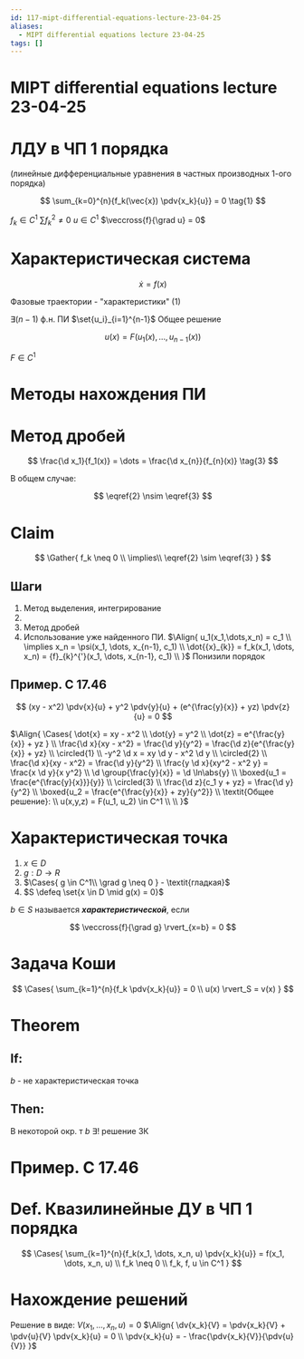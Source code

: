 ```yaml
---
id: 117-mipt-differential-equations-lecture-23-04-25
aliases:
  - MIPT differential equations lecture 23-04-25
tags: []
---
```


# MIPT differential equations lecture 23-04-25

# ЛДУ в ЧП 1 порядка

(линейные дифференциальные уравнения в частных производных 1-ого порядка)

$$
\sum_{k=0}^{n}{f_k(\vec{x}) \pdv{x_k}{u}} = 0
\tag{1}
$$

$f_k \in C^1$
$\sum f_k^2 \neq 0$
$u \in C^1$
$\veccross{f}{\grad u} = 0$

# Характеристическая система

$$
\dot{x} = f(x)
\tag{2}
$$

Фазовые траектории - "характеристики" (1)

$\exists (n-1)$ ф.н. ПИ $\set{u_i}_{i=1}^{n-1}$
Общее решение

$$
u(x) = F(u_1(x), \ldots, u_{n-1}(x))
$$

$F \in C^1$

# Методы нахождения ПИ

# Метод дробей

$$
\frac{\d x_1}{f_1(x)} = \dots = \frac{\d x_{n}}{f_{n}(x)}
\tag{3}
$$

В общем случае:

$$
\eqref{2} \nsim \eqref{3}
$$

# Claim

$$
\Gather{
f_k \neq 0 \\
\implies\\
\eqref{2} \sim \eqref{3}
}
$$

## Шаги

1. Метод выделения, интегрирование
2.
3. Метод дробей
4. Использование уже найденного ПИ.
   $\Align{
u_1(x_1,\dots,x_n) = c_1 \\
\implies x_n = \psi(x_1, \dots, x_{n-1}, c_1) \\
\dot{{x}_{k}} = f_k(x_1, \dots, x_n) = {f}_{k}^{'}(x_1, \dots, x_{n-1}, c_1) \\
}$
   Понизили порядок

## Пример. C 17.46

$$
(xy - x^2) \pdv{x}{u} + y^2 \pdv{y}{u} + (e^{\frac{y}{x}} + yz) \pdv{z}{u} = 0
$$

$\Align{
\Cases{
\dot{x} = xy - x^2 \\
\dot{y} = y^2 \\
\dot{z} = e^{\frac{y}{x}} + yz
} \\
\frac{\d x}{xy - x^2} = \frac{\d y}{y^2} = \frac{\d z}{e^{\frac{y}{x}} + yz} \\
\circled{1} \\
-y^2 \d x = xy \d y - x^2 \d y \\
\circled{2} \\
\frac{\d x}{xy - x^2} = \frac{\d y}{y^2} \\
\frac{y \d x}{xy^2 - x^2 y} = \frac{x \d y}{x y^2} \\
\d \group{\frac{y}{x}} = \d \ln\abs{y} \\
\boxed{u_1 = \frac{e^{\frac{y}{x}}}{y}} \\
\circled{3} \\
\frac{\d z}{c_1 y + yz} = \frac{\d y}{y^2} \\
\boxed{u_2 = \frac{e^{\frac{y}{x}} + zy}{y^2}} \\
\textit{Общее решение}: \\
u(x,y,z) = F(u_1, u_2) \in C^1 \\
\\
}$

# Характеристическая точка

1. $x \in D$
2. $g: D \to R$
3. $\Cases{
g \in C^1\\
\grad g \neq 0
} - \textit{гладкая}$
4. $S \defeq \set{x \in D \mid g(x) = 0}$

$b \in S$ называется **_характеристической_**, если

$$
\veccross{f}{\grad g} \rvert_{x=b} = 0
$$

# Задача Коши

$$
\Cases{
\sum_{k=1}^{n}{f_k \pdv{x_k}{u}} = 0 \\
u(x) \rvert_S = v(x)
}
$$

# Theorem

## If:

$b$ - не характеристическая точка

## Then:

В некоторой окр. т $b$ $\exists!$ решение ЗК

# Пример. C 17.46

# Def. Квазилинейные ДУ в ЧП 1 порядка

$$
\Cases{
\sum_{k=1}^{n}{f_k(x_1, \dots, x_n, u) \pdv{x_k}{u}} = f(x_1, \dots, x_n, u) \\
f_k \neq 0 \\
f_k, f, u \in C^1
}
$$

# Нахождение решений

Решение в виде: $V(x_1,\dots,x_n, u) = 0$
$\Align{
\dv{x_k}{V} = \pdv{x_k}{V} + \pdv{u}{V} \pdv{x_k}{u} = 0 \\
\pdv{x_k}{u} = - \frac{\pdv{x_k}{V}}{\pdv{u}{V}}
}$

